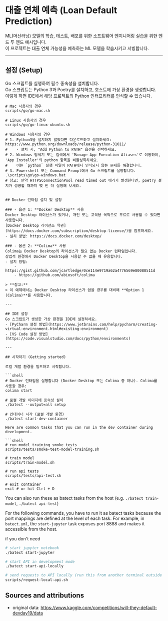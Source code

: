 # 대출 연체 예측 (Loan Default Prediction)

ML(머신러닝) 모델의 학습, 테스트, 배포를 위한 소프트웨어 엔지니어링 실습을 위한 엔드 투 엔드 예시입니다.  
이 프로젝트는 대출 연체 가능성을 예측하는 ML 모델을 학습시키고 서빙합니다.

---


## 설정 (Setup)

Go 스크립트를 실행하여 필수 종속성을 설치합니다.  
Go 스크립트는 Python 3과 Poetry를 설치하고, 호스트에 가상 환경을 생성합니다.  
이렇게 하면 IDE에서 해당 프로젝트의 Python 인터프리터를 인식할 수 있습니다.

```shell
# Mac 사용자의 경우
scripts/go/go-mac.sh

# Linux 사용자의 경우
scripts/go/go-linux-ubuntu.sh

# Windows 사용자의 경우
# 1. Python3을 설치하지 않았다면 다운로드하고 설치하세요: https://www.python.org/downloads/release/python-31011/
#    - 설치 시, "Add Python to PATH" 옵션을 선택하세요.
# 2. Windows 탐색기 또는 검색에서 'Manage App Execution Aliases'로 이동하여, 'App Installer'의 python 항목을 비활성화하세요. 
#    이는 `python` 실행 파일이 PATH에서 인식되지 않는 문제를 해결합니다.
# 3. Powershell 또는 Command Prompt에서 Go 스크립트를 실행합니다.
.\scripts\go\go-windows.bat
# 참고: 만약 HTTPSConnectionPool read timed out 에러가 발생한다면, poetry 설치가 성공할 때까지 몇 번 더 실행해 보세요.


## Docker 런타임 설치 및 설정

### - 옵션 1: **Docker Desktop** 사용  
Docker Desktop 라이선스가 있거나, 개인 또는 교육용 목적으로 무료로 사용할 수 있다면 사용합니다.  
[Docker Desktop 라이선스 약관](https://docs.docker.com/subscription/desktop-license/)을 참조하세요.
- 설치 방법: https://docs.docker.com/desktop/

### - 옵션 2: **Colima** 사용  
Colima는 Docker Desktop의 라이선스가 필요 없는 Docker 런타임입니다.  
상업적 환경에서 Docker Desktop을 사용할 수 없을 때 유용합니다.  
- 설치 방법:
    - https://gist.github.com/jcartledge/0ce114e9719a62a4776569e80088511d
    - https://github.com/abiosoft/colima

> **참고:**  
> 이 예제에서는 Docker Desktop 라이선스가 없을 경우를 대비해 **Option 1 (Colima)**를 사용합니다.

---

## IDE 설정  
Go 스크립트가 생성한 가상 환경을 IDE에 설정하세요.  
- [PyCharm 설정 방법](https://www.jetbrains.com/help/pycharm/creating-virtual-environment.html#existing-environment)
- [VS Code 설정 방법](https://code.visualstudio.com/docs/python/environments)

---

## 시작하기 (Getting started)

로컬 개발 환경을 빌드하고 시작합니다.

```shell
# Docker 런타임을 실행합니다 (Docker Desktop 또는 Colima 중 하나). Colima를 사용할 경우:
colima start

# 로컬 개발 이미지에 종속성 설치
./batect --output=all setup

# 컨테이너 시작 (로컬 개발 환경)
./batect start-dev-container

Here are common tasks that you can run in the dev container during development.

```shell
# run model training smoke tests
scripts/tests/smoke-test-model-training.sh

# train model
scripts/train-model.sh 

# run api tests
scripts/tests/api-test.sh

# exit container
exit # or hit Ctrl + D
```

You can also run these as batect tasks from the host (e.g. `./batect train-model`, `./batect api-test`) 

For the following commands, you have to run it as batect tasks because the port mappings are defined at the level of each task. For example, in `batect.yml`, the `start-jupyter` task exposes port 8888 and makes it accessible from the host.

if you don't need
```sh
# start jupyter notebook
./batect start-jupyter

# start API in development mode
./batect start-api-locally

# send requests to API locally (run this from another terminal outside of the Docker container, as it uses curl, which we haven't installed)
scripts/request-local-api.sh
```

## Sources and attributions

- original data: https://www.kaggle.com/competitions/will-they-default-devday19/data
